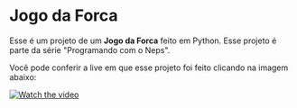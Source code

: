 # Jogo da Forca

Esse é um projeto de um **Jogo da Forca** feito em Python. Esse projeto é parte da série "Programando com o Neps".

Você pode conferir a live em que esse projeto foi feito clicando na imagem abaixo:

[![Watch the video](https://img.youtube.com/vi/NVhrIyuv--M/hqdefault.jpg)](https://youtu.be/NVhrIyuv--M)
